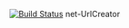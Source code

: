 [![Build Status](https://travis-ci.org/OrionikUA/net-UrlCreator.svg?branch=master)](https://travis-ci.org/OrionikUA/net-UrlCreator)
net-UrlCreator
